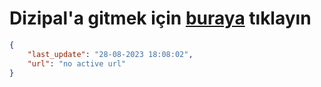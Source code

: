 # Dizipal'a gitmek için [buraya](None) tıklayın
        
```json
{
    "last_update": "28-08-2023 18:08:02",
    "url": "no active url"
}
```